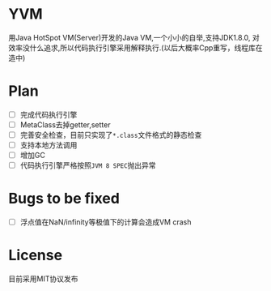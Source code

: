 # YVM
用Java HotSpot VM(Server)开发的Java VM,一个小小的自举,支持JDK1.8.0,
对效率没什么追求,所以代码执行引擎采用解释执行.(以后大概率Cpp重写，线程库在造中)

# Plan
- [ ] 完成代码执行引擎
- [ ] MetaClass去掉getter,setter
- [ ] 完善安全检查，目前只实现了`*.class`文件格式的静态检查
- [ ] 支持本地方法调用
- [ ] 增加GC
- [ ] 代码执行引擎严格按照`JVM 8 SPEC`抛出异常

# Bugs to be fixed
- [ ] 浮点值在NaN/infinity等极值下的计算会造成VM crash

# License
目前采用MIT协议发布
